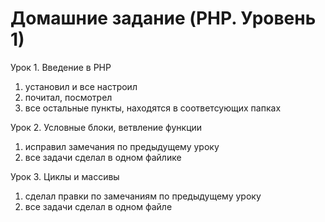 # Домашние задание (PHP. Уровень 1)

Урок 1. Введение в PHP

1. установил и все настроил
2. почитал, посмотрел
3. все остальные пункты, находятся в соответсующих папках

Урок 2. Условные блоки, ветвление функции

1. исправил замечания по предыдущему уроку
2. все задачи сделал в одном файлике

Урок 3. Циклы и массивы

1. сделал правки по замечаниям по предыдущему уроку
2. все задачи сделал в одном файле